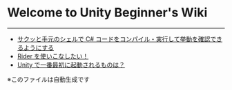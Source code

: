 # Welcome to Unity Beginner's Wiki

---

* <a href='wiki/c_sharp_file_compile_and_execute_on_shell.md'>サクッと手元のシェルで C# コードをコンパイル・実行して挙動を確認できるようにする</a>
* <a href='wiki/rider_tutorial.md'>Rider を使いこなしたい！</a>
* <a href='wiki/unity_first_action_by_run_button.md'>Unity で一番最初に起動されるものは？</a>

※このファイルは自動生成です
